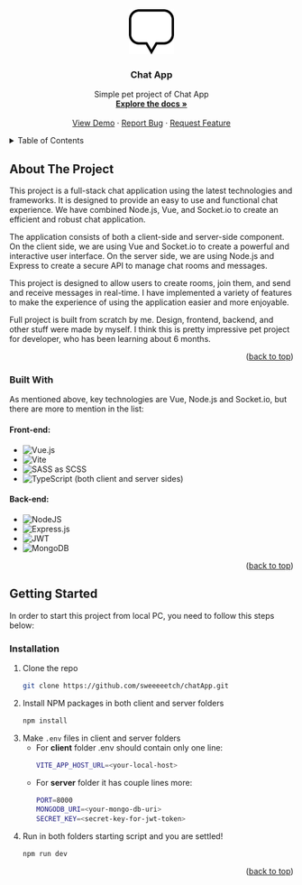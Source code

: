 <div align="center">
  <a href="https://github.com/sweeeeetch/chatApp">
    <img src="client/public/speech-bubble-svgrepo-com.png" alt="Logo" width="80" height="80">
  </a>

  <h3 align="center">Chat App</h3>

  <p align="center">
    Simple pet project of Chat App
    <br />
    <a href="https://github.com/sweeeeetch/chatApp"><strong>Explore the docs »</strong></a>
    <br />
    <br />
    <a href="https://fastidious-caramel-a438c3.netlify.app">View Demo</a>
    ·
    <a href="https://github.com/sweeeeetch/chatApp/issues">Report Bug</a>
    ·
    <a href="https://github.com/sweeeeetch/chatApp/issues">Request Feature</a>
  </p>
</div>

<details>
  <summary>Table of Contents</summary>
  <ol>
    <li>
      <a href="#about-the-project">About The Project</a>
      <ul>
        <li><a href="#built-with">Built With</a></li>
      </ul>
    </li>
    <li>
      <a href="#getting-started">Getting Started</a>
      <ul>
        <li><a href="#installation">Installation</a></li>
      </ul>
    </li>
  </ol>
</details>



## About The Project

This project is a full-stack chat application using the latest technologies and frameworks. It is designed to provide an easy to use and functional chat experience. We have combined Node.js, Vue, and Socket.io to create an efficient and robust chat application.

The application consists of both a client-side and server-side component. On the client side, we are using Vue and Socket.io to create a powerful and interactive user interface. On the server side, we are using Node.js and Express to create a secure API to manage chat rooms and messages. 

This project is designed to allow users to create rooms, join them, and send and receive messages in real-time. I have implemented a variety of features to make the experience of using the application easier and more enjoyable. 

Full project is built from scratch by me. Design, frontend, backend, and other stuff were made by myself. I think this is pretty impressive pet project for developer, who has been learning about 6 months. 
<p align="right">(<a href="#readme-top">back to top</a>)</p>



### Built With

As mentioned above, key technologies are Vue, Node.js and Socket.io, but there are more to mention in the list:
#### Front-end: 
* ![Vue.js](https://img.shields.io/badge/vuejs-%2335495e.svg?style=for-the-badge&logo=vuedotjs&logoColor=%234FC08D)
* ![Vite](https://img.shields.io/badge/vite-%23646CFF.svg?style=for-the-badge&logo=vite&logoColor=white)
* ![SASS](https://img.shields.io/badge/SASS-hotpink.svg?style=for-the-badge&logo=SASS&logoColor=white) as SCSS
* ![TypeScript](https://img.shields.io/badge/typescript-%23007ACC.svg?style=for-the-badge&logo=typescript&logoColor=white)  (both client and server sides)

#### Back-end:
* ![NodeJS](https://img.shields.io/badge/node.js-6DA55F?style=for-the-badge&logo=node.js&logoColor=white)
* ![Express.js](https://img.shields.io/badge/express.js-%23404d59.svg?style=for-the-badge&logo=express&logoColor=%2361DAFB)
* ![JWT](https://img.shields.io/badge/JWT-black?style=for-the-badge&logo=JSON%20web%20tokens)
* ![MongoDB](https://img.shields.io/badge/MongoDB-%234ea94b.svg?style=for-the-badge&logo=mongodb&logoColor=white)
<p align="right">(<a href="#readme-top">back to top</a>)</p>



<!-- GETTING STARTED -->
## Getting Started

In order to start this project from local PC, you need to follow this steps below:

### Installation

1. Clone the repo
   ```sh
   git clone https://github.com/sweeeeetch/chatApp.git
   ```
2. Install NPM packages in both client and server folders
   ```sh
   npm install
   ```
3. Make `.env` files in client and server folders
    * For **client** folder .env should contain only one line: 
      ```sh 
      VITE_APP_HOST_URL=<your-local-host>
      ```
    * For **server** folder it has couple lines more:
      ```sh
      PORT=8000
      MONGODB_URI=<your-mongo-db-uri>
      SECRET_KEY=<secret-key-for-jwt-token>
      ```
4. Run in both folders starting script and you are settled!
    ```sh
    npm run dev
    ```
<p align="right">(<a href="#readme-top">back to top</a>)</p>
